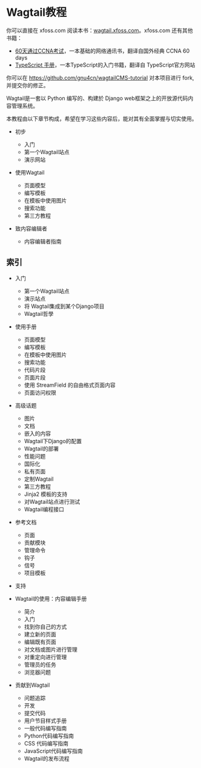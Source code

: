 # Wagtail教程

你可以直接在 xfoss.com 阅读本书：[wagtail.xfoss.com](https://wagtail.xfoss.com/)。xfoss.com 还有其他书籍：

+ [60天通过CCNA考试](https://ccna60d.xfoss.com)，一本基础的网络通讯书，翻译自国外经典 CCNA 60 days
+ [TypeScript 手册](https://ts.xfoss.com/)，一本TypeScript的入门书籍，翻译自 TypeScript官方网站


你可以在 https://github.com/gnu4cn/wagtailCMS-tutorial 对本项目进行 fork, 并提交你的修正。

Wagtail是一套以 Python 编写的、构建於 Django web框架之上的开放源代码内容管理系统。

本教程由以下章节构成，希望在学习这些内容后，能对其有全面掌握与切实使用。

+ 初步
    - 入门
    - 第一个Wagtail站点
    - 演示网站

+ 使用Wagtail
    - 页面模型
    - 编写模板
    - 在模板中使用图片
    - 搜索功能
    - 第三方教程

+ 致内容编辑者
    - 内容编辑者指南

## 索引

+ 入门
    - 第一个Wagtail站点
    - 演示站点
    - 将 Wagtail集成到某个Django项目
    - Wagtail哲學

+ 使用手册
    - 页面模型
    - 编写模板
    - 在模板中使用图片
    - 搜索功能
    - 代码片段
    - 页面片段
    - 使用 StreamField 的自由格式页面内容
    - 页面访问权限

+ 高级话题
    - 图片
    - 文档
    - 嵌入的内容
    - Wagtail下Django的配置
    - Wagtail的部署
    - 性能问题
    - 国际化
    - 私有页面
    - 定制Wagtail
    - 第三方教程
    - Jinja2 模板的支持
    - 对Wagtail站点进行测试
    - Wagtail编程接口

+ 参考文档
    - 页面
    - 贡献模块
    - 管理命令
    - 钩子
    - 信号
    - 项目模板

+ 支持

+ Wagtail的使用：内容编辑手册
    - 简介
    - 入门
    - 找到你自己的方式
    - 建立新的页面
    - 编辑既有页面
    - 对文档或图片进行管理
    - 对重定向进行管理
    - 管理员的任务
    - 浏览器问题

+ 贡献到Wagtail
    - 问题追踪
    - 开发
    - 提交代码
    - 用户节目样式手册
    - 一般代码编写指南
    - Python代码编写指南
    - CSS 代码编写指南
    - JavaScript代码编写指南
    - Wagtail的发布流程
